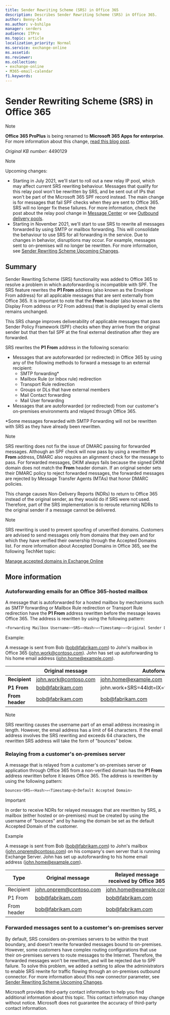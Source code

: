 ```yaml
---
title: Sender Rewriting Scheme (SRS) in Office 365
description: Describes Sender Rewriting Scheme (SRS) in Office 365.
author: Benny-54
ms.author: v-bshilpa
manager: serders
audience: ITPro
ms.topic: article
localization_priority: Normal
ms.service: exchange-online
ms.assetid:
ms.reviewer: 
ms.collection: 
- exchange-online
- M365-email-calendar
f1.keywords:
---
```


# Sender Rewriting Scheme (SRS) in Office 365

> [!NOTE]
> **Office 365 ProPlus** is being renamed to **Microsoft 365 Apps for enterprise**. For more information about this change, [read this blog post](https://www.microsoft.com/microsoft-365/blog/2020/03/30/new-microsoft-365-offerings-small-and-medium-sized-businesses/).

_Original KB number:_&nbsp;4490129

> [!NOTE]
> Upcoming changes:  
> 
> - Starting in July 2021, we'll start to roll out a new relay IP pool, which may affect current SRS rewriting behaviour. Messages that qualify for this relay pool won't be rewritten by SRS, and be sent out of IPs that won't be part of the Microsoft 365 SPF record instead. The main change is for messages that fail SPF checks when they are sent to Office 365. SRS will no longer fix these failures. For more information, check the post about the relay pool change in [Message Center](/microsoft-365/admin/manage/message-center) or see [Outbound delivery pools](/microsoft-365/security/office-365-security/high-risk-delivery-pool-for-outbound-messages#relay-pool).
> - Starting in November 2021, we'll start to use SRS to rewrite all messages forwarded by using SMTP or mailbox forwarding. This will consolidate the behaviour to use SRS for all forwarding in the service. Due to changes in behavior, disruptions may occur. For example, messages sent to on-premises will no longer be rewritten. For more information, see [Sender Rewriting Scheme Upcoming Changes](https://techcommunity.microsoft.com/t5/exchange-team-blog/sender-rewriting-scheme-upcoming-changes/ba-p/2632829).

## Summary

Sender Rewriting Scheme (SRS) functionality was added to Office 365 to resolve a problem in which autoforwarding is incompatible with SPF. The SRS feature rewrites the **P1 From** address (also known as the Envelope From address) for all applicable messages that are sent externally from Office 365. It is important to note that the **From** header (also known as the Display From address or P2 From address) that is displayed by email clients remains unchanged.

This SRS change improves deliverability of applicable messages that pass Sender Policy Framework (SPF) checks when they arrive from the original sender but that then fail SPF at the final external destination after they are forwarded.

SRS rewrites the **P1 From** address in the following scenario:

- Messages that are autoforwarded (or redirected) in Office 365 by using any of the following methods to forward a message to an external recipient:
  - SMTP forwarding*
  - Mailbox Rule (or Inbox rule) redirection
  - Transport Rule redirection
  - Groups or DLs that have external members
  - Mail Contact forwarding
  - Mail User forwarding
- Messages that are autoforwarded (or redirected) from our customer's on-premises environments and relayed through Office 365.

*Some messages forwarded with SMTP Forwarding will not be rewritten with SRS as they have already been rewritten.

> [!NOTE]
> SRS rewriting does not fix the issue of DMARC passing for forwarded messages. Although an SPF check will now pass by using a rewritten **P1 From** address, DMARC also requires an alignment check for the message to pass. For forwarded messages, DKIM always fails because the signed DKIM domain does not match the **From** header domain. If an original sender sets their DMARC policy to reject forwarded messages, the forwarded messages are rejected by Message Transfer Agents (MTAs) that honor DMARC policies.  

This change causes Non-Delivery Reports (NDRs) to return to Office 365 instead of the original sender, as they would do if SRS were not used. Therefore, part of the SRS implementation is to reroute returning NDRs to the original sender if a message cannot be delivered.  

> [!NOTE]
> SRS rewriting is used to prevent spoofing of unverified domains. Customers are advised to send messages only from domains that they own and for which they have verified their ownership through the Accepted Domains list. For more information about Accepted Domains in Office 365, see the following TechNet topic:
>  
> [Manage accepted domains in Exchange Online](/exchange/mail-flow-best-practices/manage-accepted-domains/manage-accepted-domains)

## More information

### Autoforwarding emails for an Office 365-hosted mailbox

A message that is autoforwarded for a hosted mailbox by mechanisms such as SMTP forwarding or Mailbox Rule redirection or Transport Rule redirection have the **P1 From** address rewritten before the message leaves Office 365. The address is rewritten by using the following pattern:

```powershell
<Forwarding Mailbox Username>+SRS=<Hash>=<Timestamp>=<Original Sender Domain>=<Original Sender Username>@<Forwarding Mailbox Domain>
```

Example:

A message is sent from Bob (bob@fabrikam.com) to John's mailbox in Office 365 (john.work@contoso.com). John has set up autoforwarding to his home email address (john.home@example.com).

||Original message|Autoforwarded message|
|---|---|---|
| **Recipient**|john.work@contoso.com|john.home@example.com |
| **P1 From**|bob@fabrikam.com|john.work+SRS=44ldt=IX=fabrikam.com=bob@contoso.com|
| **From header**|bob@fabrikam.com|bob@fabrikam.com|

> [!NOTE]
> SRS rewriting causes the username part of an email address increasing in length. However, the email address has a limit of 64 characters. If the email address involves the SRS rewriting and exceeds 64 characters, the rewritten SRS address will take the form of "bounces" below.

### Relaying from a customer's on-premises server

A message that is relayed from a customer's on-premises server or application through Office 365 from a non-verified domain has the **P1 From** address rewritten before it leaves Office 365. The address is rewritten by using the following pattern:

```powershell
bounces+SRS=<Hash>=<Timestamp>@<Default Accepted Domain>
```

> [!IMPORTANT]
> In order to receive NDRs for relayed messages that are rewritten by SRS, a mailbox (either hosted or on-premises) must be created by using the username of "bounces" and by having the domain be set as the default Accepted Domain of the customer.

Example

A message is sent from Bob (bob@fabrikam.com) to John's mailbox (john.onprem@contoso.com) on his company's own server that is running Exchange Server. John has set up autoforwarding to his home email address (john.home@example.com).

|Type|Original message|Relayed message received by Office 365|Relayed message sent from Office 365|
|---|---|---|---|
|Recipient|john.onprem@contoso.com|john.home@example.com|john.home@example.com|
|P1 From|bob@fabrikam.com|bob@fabrikam.com|bounces+SRS=44ldt=IX@contoso.com|
|From header|bob@fabrikam.com|bob@fabrikam.com|bob@fabrikam.com|

### Forwarded messages sent to a customer's on-premises server

By default, SRS considers on-premises servers to be within the trust boundary, and doesn't rewrite forwarded messages bound to on-premises. However, some customers have complex routing configurations that use their on-premises servers to route messages to the Internet. Therefore, the forwarded messages won't be rewritten, and will be rejected due to SPF failure. To solve this problem, we added a setting to allow the administrators to enable SRS rewrite for traffic flowing through an on-premises outbound connector. For more information about this new connector parameter, see [Sender Rewriting Scheme Upcoming Changes](https://techcommunity.microsoft.com/t5/exchange-team-blog/sender-rewriting-scheme-upcoming-changes/ba-p/2632829). 

Microsoft provides third-party contact information to help you find additional information about this topic. This contact information may change without notice. Microsoft does not guarantee the accuracy of third-party contact information.

